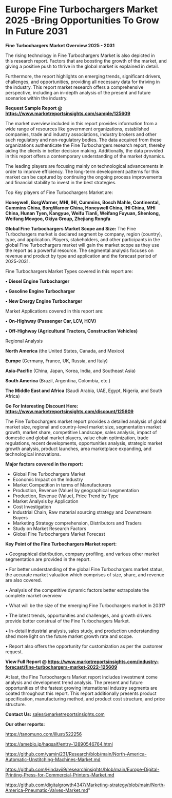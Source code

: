 # Europe Fine Turbochargers Market 2025 -Bring Opportunities To Grow In Future 2031

<Strong> Fine Turbochargers Market Overview 2025 - 2031</strong>

The rising technology in Fine Turbochargers Market is also depicted in this research report. Factors that are boosting the growth of the market, and giving a positive push to thrive in the global market is explained in detail.

Furthermore, the report highlights on emerging trends, significant drivers, challenges, and opportunities, providing all necessary data for thriving in the industry. This report market research offers a comprehensive perspective, including an in-depth analysis of the present and future scenarios within the industry.

<strong>Request Sample Report @ <a href=https://www.marketreportsinsights.com/sample/125609>https://www.marketreportsinsights.com/sample/125609</a></strong>

The market overview included in this report provides information from a wide range of resources like government organizations, established companies, trade and industry associations, industry brokers and other such regulatory and non-regulatory bodies. The data acquired from these organizations authenticate the Fine Turbochargers research report, thereby aiding the clients in better decision making. Additionally, the data provided in this report offers a contemporary understanding of the market dynamics.

The leading players are focusing mainly on technological advancements in order to improve efficiency. The long-term development patterns for this market can be captured by continuing the ongoing process improvements and financial stability to invest in the best strategies.

Top Key players of Fine Turbochargers Market are:

<strong>Honeywell, BorgWarner, MHI, IHI, Cummins, Bosch Mahle, Continental, Cummins China, BorgWarner China, Honeywell China, IHI China, MHI China, Hunan Tyen, Kangyue, Weifu Tianli, Weifang Fuyuan, Shenlong, Weifang Movgoo, Okiya Group, Zhejiang Rongfa</strong>

<strong><b>Global Fine Turbochargers Market Scope and Size:</b></strong>
The Fine Turbochargers market is declared segment by company, region (country), type, and application. Players, stakeholders, and other participants in the global Fine Turbochargers market will gain the market scope as they use the report as a powerful resource. The segmental analysis focuses on revenue and product by type and application and the forecast period of 2025-2031.

Fine Turbochargers Market Types covered in this report are:

<strong>• Diesel Engine Turbocharger

• Gasoline Engine Turbocharger

• New Energy Engine Turbocharger</strong>

Market Applications covered in this report are:

<strong>• On-Highway (Passenger Car, LCV, HCV)

• Off-Highway (Agricultural Tractors, Construction Vehicles)</strong> 

Regional Analysis

<strong>North America</strong> (the United States, Canada, and Mexico)

<strong>Europe</strong> (Germany, France, UK, Russia, and Italy)

<strong>Asia-Pacific</strong> (China, Japan, Korea, India, and Southeast Asia)

<strong>South America</strong> (Brazil, Argentina, Colombia, etc.)

<strong>The Middle East and Africa</strong> (Saudi Arabia, UAE, Egypt, Nigeria, and South Africa)

<strong>Go For Interesting Discount Here: <a href=https://www.marketreportsinsights.com/discount/125609>https://www.marketreportsinsights.com/discount/125609</a></strong>

The Fine Turbochargers market report provides a detailed analysis of global market size, regional and country-level market size, segmentation market growth, market share, competitive Landscape, sales analysis, impact of domestic and global market players, value chain optimization, trade regulations, recent developments, opportunities analysis, strategic market growth analysis, product launches, area marketplace expanding, and technological innovations.

<strong><b>Major factors covered in the report:</b></strong>
<ul>
  <li>Global Fine Turbochargers Market </li>
  <li>Economic Impact on the Industry</li>
  <li>Market Competition in terms of Manufacturers</li>
  <li>Production, Revenue (Value) by geographical segmentation</li>
  <li>Production, Revenue (Value), Price Trend by Type</li>
  <li>Market Analysis by Application</li>
  <li>Cost Investigation</li>
  <li>Industrial Chain, Raw material sourcing strategy and Downstream Buyers</li>
  <li>Marketing Strategy comprehension, Distributors and Traders</li>
  <li>Study on Market Research Factors</li>
  <li>Global Fine Turbochargers Market Forecast</li>
</ul>

<strong><b>Key Point of the Fine Turbochargers Market report:</b></strong>

• Geographical distribution, company profiling, and various other market segmentation are provided in the report.

• For better understanding of the global Fine Turbochargers market status, the accurate market valuation which comprises of size, share, and revenue are also covered.

• Analysis of the competitive dynamic factors better extrapolate the complete market overview

• What will be the size of the emerging Fine Turbochargers market in 2031?

• The latest trends, opportunities and challenges, and growth drivers provide better construal of the Fine Turbochargers Market.

• In-detail industrial analysis, sales study, and production understanding shed more light on the future market growth rate and scope.

• Report also offers the opportunity for customization as per the customer request.

<strong><b>View Full Report @ <a href=https://www.marketreportsinsights.com/industry-forecast/fine-turbochargers-market-2022-125609>https://www.marketreportsinsights.com/industry-forecast/fine-turbochargers-market-2022-125609</a></b></strong>


At last, the Fine Turbochargers Market report includes investment come analysis and development trend analysis. The present and future opportunities of the fastest growing international industry segments are coated throughout this report. This report additionally presents product specification, manufacturing method, and product cost structure, and price structure.

<strong>Contact Us:</strong>
sales@marketreportsinsights.com

<strong>Our other reports:</strong>

<a href=https://tanomuno.com/illust/522256>https://tanomuno.com/illust/522256</a>

<a href=https://ameblo.jp/haqsaif/entry-12890546764.html>https://ameblo.jp/haqsaif/entry-12890546764.html</a>

<a href=https://github.com/yamini231/Research/blob/main/North-America-Automatic-Unstitching-Machines-Market.md>https://github.com/yamini231/Research/blob/main/North-America-Automatic-Unstitching-Machines-Market.md</a>

<a href=https://github.com/Hindavii9/researchinsights/blob/main/Europe-Digital-Printing-Press-for-Commercial-Printers-Market.md>https://github.com/Hindavii9/researchinsights/blob/main/Europe-Digital-Printing-Press-for-Commercial-Printers-Market.md</a>

<a href=https://github.com/digitalgrowth4347/Marketing-strategy/blob/main/North-America-Pneumatic-Valves-Market.md>https://github.com/digitalgrowth4347/Marketing-strategy/blob/main/North-America-Pneumatic-Valves-Market.md</a>"

